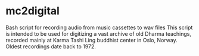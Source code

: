 mc2digital
==========

Bash script for recording audio from music cassettes to wav files
This script is intended to be used for digitizing a vast archive of old Dharma teachings, recorded mainly at Karma Tashi Ling buddhist center in Oslo, Norway. Oldest recordings date back to 1972.
